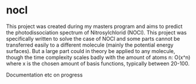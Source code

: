 # nocl
This project was created during my masters program and aims to predict the photodissociation spectrum of Nitrosylchlorid (NOCl). This project was specifically written to solve the case of NOCl and some parts cannot be transferred easily to a different molecule (mainly the potential energy surfaces). But a large part could in theory be applied to any molecule, though the time complexity scales badly with the amount of atoms n: O(x^n) where x is the chosen amount of basis functions, typically between 20-100.

Documentation etc on progress
